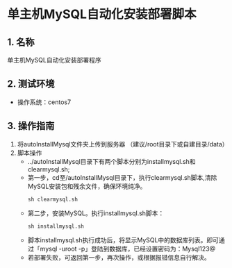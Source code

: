 # 单主机MySQL自动化安装部署脚本

## 1. 名称
单主机MySQL自动化安装部署程序
## 2. 测试环境
+ 操作系统：centos7
## 3. 操作指南
1. 将autoInstallMysql文件夹上传到服务器
（建议/root目录下或自建目录/data）
2. 脚本操作
    + ../autoInstallMysql目录下有两个脚本分别为installmysql.sh和clearmysql.sh;
    + 第一步，cd至/autoInstallMysql目录下，执行clearmysql.sh脚本,清除MySQL安装包和残余文件，确保环境纯净。
        ```shell
        sh clearmysql.sh
        ```
    + 第二步，安装MySQL。执行installmysql.sh脚本：
        ```shell
        sh installmysql.sh
        ```
    + 脚本installmysql.sh执行成功后，将显示MySQL中的数据库列表。即可通过「mysql -uroot -p」登陆到数据库，已经设置密码为：Mysql123@
    + 若部署失败，可返回第一步，再次操作，或根据报错信息自行解决。